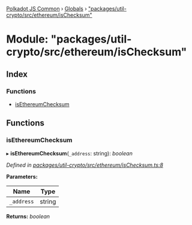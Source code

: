 [Polkadot JS Common](../README.md) › [Globals](../globals.md) › ["packages/util-crypto/src/ethereum/isChecksum"](_packages_util_crypto_src_ethereum_ischecksum_.md)

# Module: "packages/util-crypto/src/ethereum/isChecksum"

## Index

### Functions

* [isEthereumChecksum](_packages_util_crypto_src_ethereum_ischecksum_.md#isethereumchecksum)

## Functions

###  isEthereumChecksum

▸ **isEthereumChecksum**(`_address`: string): *boolean*

*Defined in [packages/util-crypto/src/ethereum/isChecksum.ts:8](https://github.com/polkadot-js/common/blob/4111122c/packages/util-crypto/src/ethereum/isChecksum.ts#L8)*

**Parameters:**

Name | Type |
------ | ------ |
`_address` | string |

**Returns:** *boolean*
